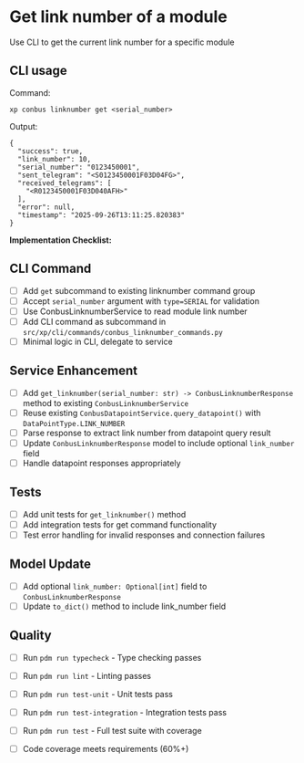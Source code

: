 # Get link number of a module

Use CLI to get the current link number for a specific module

## CLI usage

Command:
```
xp conbus linknumber get <serial_number>
```

Output:
```
{
  "success": true,
  "link_number": 10,
  "serial_number": "0123450001",
  "sent_telegram": "<S0123450001F03D04FG>",
  "received_telegrams": [
    "<R0123450001F03D040AFH>"
  ],
  "error": null,
  "timestamp": "2025-09-26T13:11:25.820383"
}
```

**Implementation Checklist:**

## CLI Command
- [ ] Add `get` subcommand to existing linknumber command group
- [ ] Accept `serial_number` argument with `type=SERIAL` for validation
- [ ] Use ConbusLinknumberService to read module link number
- [ ] Add CLI command as subcommand in `src/xp/cli/commands/conbus_linknumber_commands.py`
- [ ] Minimal logic in CLI, delegate to service

## Service Enhancement
- [ ] Add `get_linknumber(serial_number: str) -> ConbusLinknumberResponse` method to existing `ConbusLinknumberService`
- [ ] Reuse existing `ConbusDatapointService.query_datapoint()` with `DataPointType.LINK_NUMBER`
- [ ] Parse response to extract link number from datapoint query result
- [ ] Update `ConbusLinknumberResponse` model to include optional `link_number` field
- [ ] Handle datapoint responses appropriately

## Tests
- [ ] Add unit tests for `get_linknumber()` method
- [ ] Add integration tests for get command functionality
- [ ] Test error handling for invalid responses and connection failures

## Model Update
- [ ] Add optional `link_number: Optional[int]` field to `ConbusLinknumberResponse`
- [ ] Update `to_dict()` method to include link_number field

## Quality
- [ ] Run `pdm run typecheck` - Type checking passes
- [ ] Run `pdm run lint` - Linting passes
- [ ] Run `pdm run test-unit` - Unit tests pass
- [ ] Run `pdm run test-integration` - Integration tests pass
- [ ] Run `pdm run test` - Full test suite with coverage
- [ ] Code coverage meets requirements (60%+)

